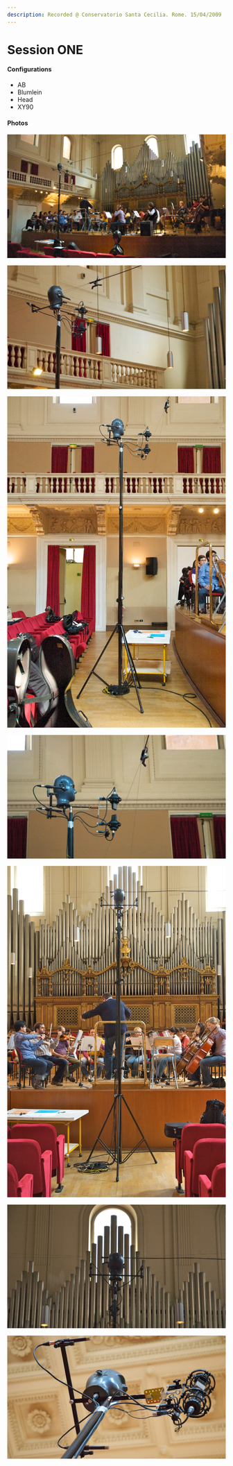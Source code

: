 ```yaml
---
description: Recorded @ Conservatorio Santa Cecilia. Rome. 15/04/2009
---
```


# Session ONE

#### Configurations

* AB
* Blumlein
* Head
* XY90

#### Photos

![](https://raw.githubusercontent.com/grammaton/stereo-pairs/master/2009/photos/2009-04-15-DSC_6722.jpg)

![](https://raw.githubusercontent.com/grammaton/stereo-pairs/master/2009/photos/2009-04-15-DSC_6724.jpg)

![](https://raw.githubusercontent.com/grammaton/stereo-pairs/master/2009/photos/2009-04-15-DSC_6727.jpg)

![](https://raw.githubusercontent.com/grammaton/stereo-pairs/master/2009/photos/2009-04-15-DSC_6730.jpg)

![](https://raw.githubusercontent.com/grammaton/stereo-pairs/master/2009/photos/2009-04-15-DSC_6732.jpg)

![](https://raw.githubusercontent.com/grammaton/stereo-pairs/master/2009/photos/2009-04-15-DSC_6735.jpg)

![](https://raw.githubusercontent.com/grammaton/stereo-pairs/master/2009/photos/2009-04-15-DSC_6759.jpg)
